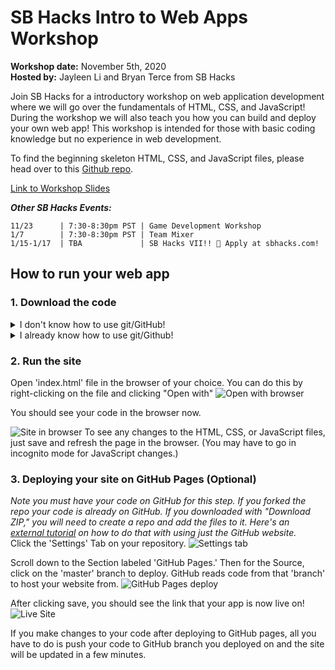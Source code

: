 # SB Hacks Intro to Web Apps Workshop
**Workshop date:** November 5th, 2020  
**Hosted by:** Jayleen Li and Bryan Terce from SB Hacks

Join SB Hacks for a introductory workshop on web application development where we will go over the fundamentals of HTML, CSS, and JavaScript! During the workshop we will also teach you how you can build and deploy your own web app! This workshop is intended for those with basic coding knowledge but no experience in web development.

To find the beginning skeleton HTML, CSS, and JavaScript files, please head over to this [Github repo](https://github.com/sbhacks-org/webapps-workshop-starter).

[Link to Workshop Slides](https://docs.google.com/presentation/d/1bbLWLhqNQmEj77AiCSUEtPqrLTvFxtw1poIZpQdtPbw/edit?usp=sharing)

**_Other SB Hacks Events:_**

    11/23      | 7:30-8:30pm PST | Game Development Workshop
    1/7        | 7:30-8:30pm PST | Team Mixer
    1/15-1/17  | TBA             | SB Hacks VII!! 🎉 Apply at sbhacks.com!

## How to run your web app


### 1. Download the code
<details>
  <summary>I don't know how to use git/GitHub!</summary>
  No worries, you can download the code by clicking the "Download ZIP" button
  <img src="https://imgur.com/hcvggPt.png"/> 
</details>
<details>
  <summary>I already know how to use git/Github!</summary>
  Cool! Download the code to your computer with git clone.
</details>

### 2. Run the site
Open 'index.html' file in the browser of your choice. You can do this by right-clicking on the file and clicking "Open with"
![Open with browser](https://imgur.com/v8e326H.png)

You should see your code in the browser now.

![Site in browser](https://imgur.com/SP6ceV6.png)
To see any changes to the HTML, CSS, or JavaScript files, just save and refresh the page in the browser. (You may have to go in incognito mode for JavaScript changes.)

### 3. Deploying your site on GitHub Pages (Optional)
*Note you must have your code on GitHub for this step. If you forked the repo your code is already on GitHub. If you downloaded with "Download ZIP," you will need to create a repo and add the files to it. Here's an [external tutorial](https://handsondataviz.org/create-repo.html) on how to do that with using just the GitHub website.*  
Click the 'Settings' Tab on your repository. 
![Settings tab](https://imgur.com/CnFWykb.png)

Scroll down to the Section labeled 'GitHub Pages.' Then for the Source, click on the 'master' branch to deploy. GitHub reads code from that 'branch' to host your website from.
![GitHub Pages deploy](https://imgur.com/rGVz6TU.png)

After clicking save, you should see the link that your app is now live on!
![Live Site](https://imgur.com/GZzzRdS.png)


If you make changes to your code after deploying to GitHub pages, all you have to do is push your code to GitHub branch you deployed on and the site will be updated in a few minutes.
